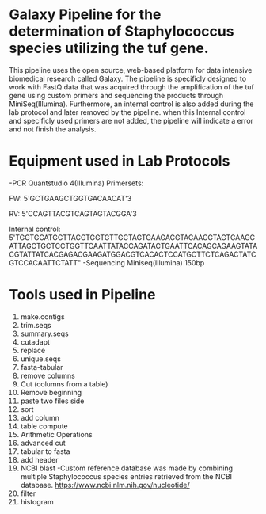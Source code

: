 # Galaxy Pipeline for the determination of Staphylococcus species utilizing the tuf gene.
This pipeline uses the open source, web-based platform for data intensive biomedical research called Galaxy.
The pipeline is specificly designed to work with FastQ data that was acquired through the amplification of the tuf gene using custom primers and sequencing the products through MiniSeq(Illumina). Furthermore, an internal control is also added during the lab protocol and later removed by the pipeline. when this Internal control and specificly used primers are not added, the pipeline will indicate a error and not finish the analysis.
# Equipment used in Lab Protocols
-PCR
Quantstudio 4(Illumina)
Primersets: 

FW: 5'GCTGAAGCTGGTGACAACAT'3

RV: 5'CCAGTTACGTCAGTAGTACGGA'3

Internal control: 5'TGGTGCATGCTTACGTGGTGTTGCTAGTGAAGACGTACAACGTAGTCAAGCATTAGCTGCTCCTGGTTCAATTATACCAGATACTGAATTCACAGCAGAAGTATACGTATTATCACGAGACGAAGATGGACGTCACACTCCATGCTTCTCAGACTATCGTCCACAATTCTATT"
-Sequencing
Miniseq(Illumina)
150bp

# Tools used in Pipeline
1. make.contigs
2. trim.seqs
3. summary.seqs
4. cutadapt
5. replace
6. unique.seqs
7. fasta-tabular
8. remove columns
9. Cut (columns from a table)
10. Remove beginning
11. paste two files side
12. sort
13. add column
14. table compute
15. Arithmetic Operations
16. advanced cut
17. tabular to fasta
18. add header 
19. NCBI blast 
-Custom reference database was made by combining multiple Staphylococcus species entries retrieved from the NCBI database. https://www.ncbi.nlm.nih.gov/nucleotide/
20. filter
21. histogram

